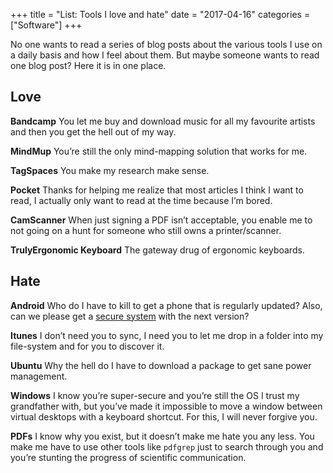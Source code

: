 +++
title = "List: Tools I love and hate"
date = "2017-04-16"
categories = ["Software"]
+++

No one wants to read a series of blog posts about the various tools I use on a daily basis and how I feel about them. But maybe someone wants to read one blog post? Here it is in one place.

## Love
**Bandcamp** You let me buy and download music for all my favourite artists and then you get the hell out of my way.

**MindMup** You’re still the only mind-mapping solution that works for me.

**TagSpaces** You make my research make sense.

**Pocket** Thanks for helping me realize that most articles I think I want to read, I actually only want to read at the time because I’m bored.

**CamScanner** When just signing a PDF isn’t acceptable, you enable me to not going on a hunt for someone who still owns a printer/scanner.

**TrulyErgonomic Keyboard** The gateway drug of ergonomic keyboards.

## Hate
**Android** Who do I have to kill to get a phone that is regularly updated? Also, can we please get a [secure system](https://blog.cryptographyengineering.com/2016/11/24/android-n-encryption/) with the next version?

**Itunes** I don’t need you to sync, I need you to let me drop in a folder into my file-system and for you to discover it.

**Ubuntu** Why the hell do I have to download a package to get sane power management.

**Windows** I know you’re super-secure and you’re still the OS I trust my grandfather with, but you’ve made it impossible to move a window between virtual desktops with a keyboard shortcut. For this, I will never forgive you.

**PDFs** I know why you exist, but it doesn’t make me hate you any less. You make me have to use other tools like `pdfgrep` just to search through you and you’re stunting the progress of scientific communication.
